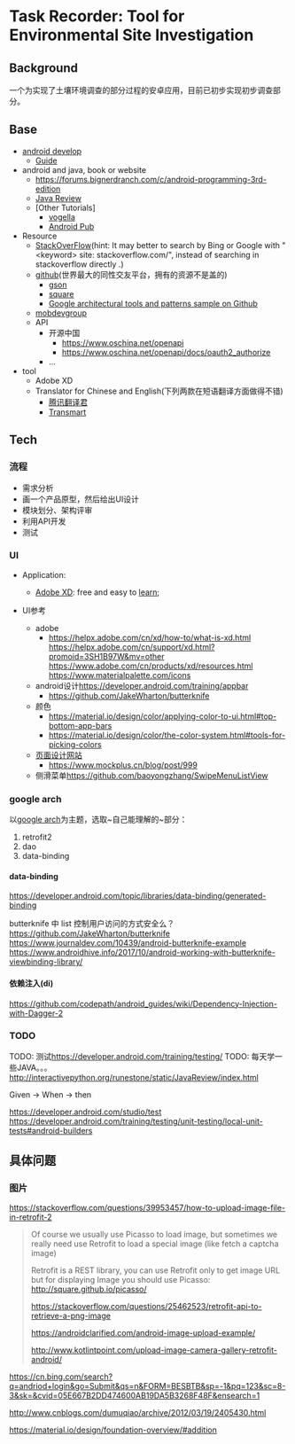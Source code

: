 # Task Recorder: Tool for Environmental Site Investigation

## Background

一个为实现了土壤环境调查的部分过程的安卓应用，目前已初步实现初步调查部分。

## Base

- [android develop](https://developer.android.com/)
  - [Guide](https://developer.android.com/guide)
- android and java, book or website
  - https://forums.bignerdranch.com/c/android-programming-3rd-edition
  - [Java Review](<https://runestone.academy/runestone/static/JavaReview/index.html>)
  - [Other Tutorials]
    - [vogella](https://www.vogella.com/tutorials/android.html)
    - [Android Pub](https://android.jlelse.eu/android-architecture-components-room-relationships-bf473510c14a)
- Resource
  - [StackOverFlow](https://stackoverflow.com/)(hint: It may better to search by Bing or Google with "\<keyword\> site: stackoverflow.com/", instead of searching in stackoverflow directly .)
  - [github](github.com)(世界最大的同性交友平台，拥有的资源不是盖的)
    - [gson](https://github.com/google/gson)
    - [square](https://github.com/square)
    - [Google architectural tools and patterns sample on Github](https://github.com/googlesamples/android-architecture)
  - [mobdevgroup](https://mobdevgroup.com/platform/android/project)
  - API
    - 开源中国
      - <https://www.oschina.net/openapi>
      - <https://www.oschina.net/openapi/docs/oauth2_authorize>
    - ...
- tool
  - Adobe XD
  - Translator for Chinese and English(下列两款在短语翻译方面做得不错)
    - [腾讯翻译君](https://fanyi.qq.com/translateapi)
    - [Transmart](https://transmart.qq.com/index)


## Tech

### 流程

- 需求分析
- 画一个产品原型，然后给出UI设计
- 模块划分、架构评审
- 利用API开发
- 测试

### UI

- Application:
  - [Adobe XD](<https://www.adobe.com/products/xd.html>): free and easy to [learn](https://letsxd.com/);



- UI参考
  - adobe
    - <https://helpx.adobe.com/cn/xd/how-to/what-is-xd.html>
      <https://helpx.adobe.com/cn/support/xd.html?promoid=3SH1B97W&mv=other>
      <https://www.adobe.com/cn/products/xd/resources.html>
      <https://www.materialpalette.com/icons>
  - android设计<https://developer.android.com/training/appbar>
    - <https://github.com/JakeWharton/butterknife>
  - 颜色
    - <https://material.io/design/color/applying-color-to-ui.html#top-bottom-app-bars>
    - <https://material.io/design/color/the-color-system.html#tools-for-picking-colors>
  - [页面设计网站](https://org.modao.cc/)
    - <https://www.mockplus.cn/blog/post/999>
  - 侧滑菜单<https://github.com/baoyongzhang/SwipeMenuListView>

### google arch

以[google arch](https://developer.android.com/jetpack/docs/guide)为主题，选取~自己能理解的~部分：

1. retrofit2
2. dao
3. data-binding

#### data-binding

https://developer.android.com/topic/libraries/data-binding/generated-binding

butterknife 中 list 控制用户访问的方式安全么？
https://github.com/JakeWharton/butterknife
https://www.journaldev.com/10439/android-butterknife-example
https://www.androidhive.info/2017/10/android-working-with-butterknife-viewbinding-library/

#### 依赖注入(di)

https://github.com/codepath/android_guides/wiki/Dependency-Injection-with-Dagger-2

### TODO

TODO: 测试<https://developer.android.com/training/testing/>
TODO: 每天学一些JAVA。。。
    http://interactivepython.org/runestone/static/JavaReview/index.html

Given -> When -> then

https://developer.android.com/studio/test
https://developer.android.com/training/testing/unit-testing/local-unit-tests#android-builders


## 具体问题

### 图片



https://stackoverflow.com/questions/39953457/how-to-upload-image-file-in-retrofit-2

> Of course we usually use Picasso to load image, but sometimes we really need use Retrofit to load a special image (like fetch a captcha image)
>
> Retrofit is a REST library, you can use Retrofit only to get image URL but for displaying Image you should use Picasso: http://square.github.io/picasso/
>
> https://stackoverflow.com/questions/25462523/retrofit-api-to-retrieve-a-png-image
>
> https://androidclarified.com/android-image-upload-example/
>
> http://www.kotlintpoint.com/upload-image-camera-gallery-retrofit-android/

<https://cn.bing.com/search?q=andriod+login&go=Submit&qs=n&FORM=BESBTB&sp=-1&pq=123&sc=8-3&sk=&cvid=05E667B2DD474600AB19DA5B3268F48F&ensearch=1>

<http://www.cnblogs.com/dumuqiao/archive/2012/03/19/2405430.html>

<https://material.io/design/foundation-overview/#addition>
